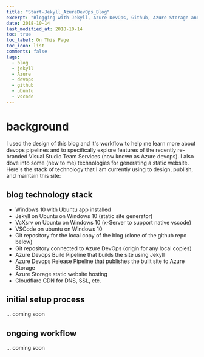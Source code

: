```yaml
---
title: "Start-Jekyll_AzureDevOps_Blog"
excerpt: "Blogging with Jekyll, Azure DevOps, Github, Azure Storage and Cloudflare."
date: 2018-10-14
last_modified_at: 2018-10-14
toc: true
toc_label: On This Page
toc_icon: list
comments: false
tags:
  - blog
  - jekyll
  - Azure
  - devops
  - github
  - ubuntu
  - vscode
---
```


# background

I used the design of this blog and it's workflow to help me learn more about devops pipelines and to specifically explore features of the recently re-branded Visual Studio Team Services (now known as Azure devops).  I also dove into some (new to me) technologies for generating a static website.  Here's the stack of technology that I am currently using to design, publish, and maintain this site:

## blog technology stack

- Windows 10 with Ubuntu app installed
- Jekyll on Ubuntu on Windows 10 (static site generator)
- VcXsrv on Ubuntu on Windows 10 (x-Server to support native vscode)
- VSCode on ubuntu on Windows 10
- Git repository for the local copy of the blog (clone of the github repo below)
- Git repository connected to Azure DevOps (origin for any local copies)
- Azure Devops Build Pipeline that builds the site using Jekyll
- Azure Devops Release Pipeline that publishes the built site to Azure Storage
- Azure Storage static website hosting
- Cloudflare CDN for DNS, SSL, etc.

## initial setup process

... coming soon

## ongoing workflow

... coming soon